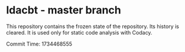 # ldacbt - master branch

This repository contains the frozen state of the repository.
Its history is cleared. It is used only for static code
analysis with Codacy.

Commit Time: 1734468555